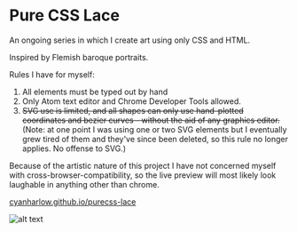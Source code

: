 # Pure CSS Lace

An ongoing series in which I create art using only CSS and HTML.

Inspired by Flemish baroque portraits. 

Rules I have for myself:

1. All elements must be typed out by hand
2. Only Atom text editor and Chrome Developer Tools allowed.
3. ~~SVG use is limited, and all shapes can only use hand-plotted coordinates and bezier curves - without the aid of any graphics editor.~~
(Note: at one point I was using one or two SVG elements but I eventually grew tired of them and they've since been deleted, so this rule no longer applies. No offense to SVG.)

Because of the artistic nature of this project I have not concerned myself with cross-browser-compatibility, so the live preview will most likely look laughable in anything other than chrome.

[cyanharlow.github.io/purecss-lace](https://cyanharlow.github.io/purecss-lace/)

![alt text](https://raw.githubusercontent.com/cyanharlow/purecss-lace/master/preview.png)